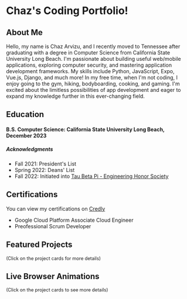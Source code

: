 # Chaz's Coding Portfolio!

<ClientOnly>
  <StrangerThingsIntro/>
</ClientOnly>

## About Me
Hello, my name is Chaz Arvizu, and I recently moved to Tennessee after graduating with a degree in Computer Science from California State University Long Beach. I'm passionate about building useful web/mobile applications, exploring computer security, and mastering application development frameworks. My skills include Python, JavaScript, Expo, Vue.js, Django, and much more! In my free time, when I'm not coding, I enjoy going to the gym, hiking, bodyboarding, cooking, and gaming. I'm excited about the limitless possibilities of app development and eager to expand my knowledge further in this ever-changing field.

## Education
#### **B.S. Computer Science**: California State University Long Beach, December 2023
##### **Acknowledgments**
  - Fall 2021: President's List
  - Spring 2022: Deans' List
  - Fall 2022: Initiated into [Tau Beta Pi - Engineering Honor Society](https://www.tbp.org/recruit/recruitHome.cfm)

## Certifications
You can view my certifications on [Credly](https://www.credly.com/users/chaz-arvizu)
- Google Cloud Platform Associate Cloud Engineer
- Preofessional Scrum Developer

## Featured Projects
<span style="font-size: 0.9em;">(Click on the project cards for more details)</span>

### <span style="display:none; margin-top: 0px;">LiftJourn</span>
<Card
  title="LiftJourn"
  description="LiftJourn is a native application that allows users to create workout routines, track their workouts, and view their friend's completed workouts. LiftJourn provides the user with an easy-to-use and convenient way to keep track of their workouts to see their progress over time. LiftJourn has both a free version and a premium version available to users. The premium version allows more functionality with AI and statistical analysis. I have designed and developed this application all as a solo developer, learning Django, Vue.js and Expo as I develop the application."
  link="./projects/liftjourn.md"
  image="/technologies-collage-short.png"
/>

### <span style="display:none; margin-top: 0px;">Gym Rat</span>
<Card
  title="Gym Rat"
  description="Gym Rat is a multi platform application that allows users to track both their meals and workouts in one convenient app. This application was developed with a team of five developers, including myself, in the time span of two semesters. We used the technologies Flutter and Firebase which helped to tremendously streamline our development process in creating a multi-platform application."
  link="./projects/gymrat.md"
/>

## Live Browser Animations
<span style="font-size: 0.9em;">(Click on the project cards to see more details)</span>

### <span style="display:none; margin-top: 0px;">Lorenz Attractor</span>
<Card
  title="Lorenz Attractor"
  description="I took inspiration to create this little animation from a youtuber by the name of Veritasium, as seen in his video about chaos theory. This video sparked my curiosity about chaos theory and how small changes to the inputs of an equation can drastically change the output of a system. This sort of behavior is present in our everyday life and takes the shape of whatever decisions we make, whether they are big or small. Our decisions are what define us, and chaotic equations offer a special way of mapping such behavior."
  link="./visuals/lorenz.md"
/>

### <span style="display:none; margin-top: 0px;">Solar System Simulation</span>
<Card
  title="Solar System Simulation"
  description="I have always been fascinated with outer space and its limitless wonders. To capture some of this fascination, I decided to create an interactive solar system simulation. I followed an excellent tutorial on youtube. The tutorial provided the necessary JavaScript for the simulation, but additional steps were required to integrate it into VuePress 2."
  link="./visuals/solarsystem.md"
/>

### <span style="display:none; margin-top: 0px;">Stranger Things Intro</span>
<Card
  title="Stranger Things Intro"
  description="Stranger Things is one of my favorite shows of all time, which is what inspired me to make this animation. The title sequence for Stranger Things is also one of my favorites for any show I've watched. I like the science fiction/horror aspect of the series and how you're constantly on your toes, wondering what could happen next. My favorite season is season 3 which is when my favorite characters, Steve, shows most of his growth as a character."
  link="./visuals/strangerthingsintro.md"
/>

<Footer />

<script setup>
import { defineAsyncComponent } from 'vue';

const StrangerThingsIntro = defineAsyncComponent(() =>
  import('../../components/StrangerThingsIntro.vue')
);
</script>

<script>
import Card from '../../components/Card.vue'
import Footer from '../../components/Footer.vue'

export default {
  components: {
    Card,
    Footer,
  },
}
</script>
